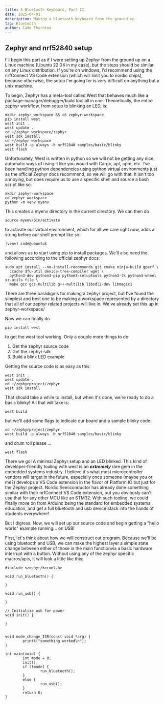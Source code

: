 ```yaml
---
title: A Bluetooth Keyboard, Part II
date: 2025-04-01
description: Making a bluetooth keyboard from the ground up
tag: Bluetooth
author: Cade Thornton
---
```


## Zephyr and nrf52840 setup

I'll begin this part as if I were setting up Zephyr from the ground up on a Linux machine (Ubuntu 22.04 in my case), but the steps should be similar on any Linux distribution. If you're on windows, I'd recommend using the nrfConnect VS Code extension (which will limit you to nordic chips), because otherwise, the setup I'm going for is very difficult on anything but a unix machine.

To begin, Zephyr has a meta-tool called West that behaves much like a package-manager/debugger/build tool all in one. Theoretically, the entire zephyr workflow, from setup to blinking an LED, is:
```
mkdir zephyr_workspace && cd zephyr-workspace
pip install west
west init .
west update .
cd ~/zephyr_workspace/zephyr
west sdk install
cd ~/zephyr-workspace
west build -p always -b nrf52840 samples/basic/blinky
west flash

```

Unfortunately, West is written in python so we will not be getting any nice, automatic ways of using it like you would with Cargo, apt, npm, etc. I've been handling python dependencies using python virtual environments just as the official Zephyr docs recommend, so we will go with that. It isn't too annoying, but does require us to use a specific shell and source a bash script like so:

```
mkdir zephyr-workspace
cd zephyr-workspace
python -m venv myenv
```
This creates a myenv directory in the current directory. We can then do 
```
source myenv/bin/activate
```
to activate our virtual environment, which for all we care right now, adds a string before our shell prompt like so:
```
(venv) cade@ubuntu$
```
and allows us to start using pip to install packages. We'll also need the following according to the official zephyr docs:

```
sudo apt install --no-install-recommends git cmake ninja-build gperf \
  ccache dfu-util device-tree-compiler wget \
  python3-dev python3-pip python3-setuptools python3-tk python3-wheel xz-utils file \
  make gcc gcc-multilib g++-multilib libsdl2-dev libmagic1
```

There are three paradigms for making a zephyr project, but I've found the simplest and best one to be making a workspace represented by a directory that all of our zephyr related projects will live in. We've already set this up in zephyr-workspace/

Now we can finally do

```
pip install west
``` 

to get the west tool working. Only a couple more things to do:
1. Get the zephyr source code
2. Get the zephyr sdk
3. Build a blink LED example

Getting the source code is as easy as this:
```
west init .
west update .
cd ~/zephyrproject/zephyr
west sdk install
```

That should take a while to install, but when it's done, we're ready to do a basic blinky!
All that will take is:
```
west build
```
but we'll add some flags to indicate our board and a sample blinky code:
```
cd ~/zephyrproject/zephyr
west build -p always -b nrf52840 samples/basic/blinky
```

and drum roll please ...

```
west flash
```

There we go! A minimal Zephyr setup and an LED blinked. This kind of developer-friendly tooling with west is an ***extremely*** rare gem in the embedded systems industry. I believe it's what most microcontroller vendors will target in the future, especially once someone (maybe you or me?) develops a VS Code extension in the flavor of Platform IO but just for the Zephyr project. Nordic Semiconductor has already done something similar with their nrfConnect VS Code extension, but you obviously can't use that for any other MCU like an STM32. With such tooling, we could finally move on from Arduino being the standard for embedded systems education, and get a full bluetooth and usb device stack into the hands of students everywhere!

But I digress. Now, we will set up our source code and begin getting a "hello world" example running... on USB!

First, let's think about how we will construct out program. Because we'll be using bluetooth and USB, we can make the highest layer a simple state change between either of those in the main functionvia a basic hardware interrupt with a button. Without using any of the zephyr specific macros/apis, it will look a little like this:

```
#include <zephyr/kernel.h>

void run_bluetooth() {

}

void run_usb() {

}

// Initialize usb for power
void init() {

}


void mode_change_ISR(const void *arg) {
        printk("something worked\n");
}

int main(void) {
        int mode = 0;
        init();
        if (!mode) {
                run_bluetooth();
        }
        else {
                run_usb();
        }
        return 0;
}

```



